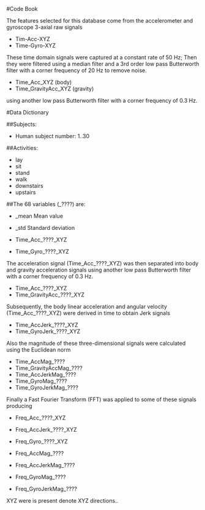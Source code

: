 #Code Book

The features selected for this database come from the accelerometer and gyroscope 3-axial raw signals

+ Tim-Acc-XYZ
+ Time-Gyro-XYZ 

These time domain signals were captured at a constant rate of 50 Hz;
Then they were filtered using a median filter and a 3rd order low pass Butterworth filter with a corner frequency of 20 Hz to remove noise.

+ Time_Acc_XYZ (body)
+ Time_GravityAcc_XYZ (gravity)

using another low pass Butterworth filter with a corner frequency of 0.3 Hz.


#Data Dictionary

##Subjects:
+ Human subject number: 1..30 

##Activities:
+ lay
+ sit
+ stand
+ walk
+ downstairs
+ upstairs

##The 68 variables (_????)  are:
+ _mean         Mean value
+ _std          Standard deviation



+ Time_Acc_????_XYZ
+ Time_Gyro_????_XYZ
        
The acceleration signal (Time_Acc_????_XYZ) was then separated into body and gravity acceleration signals
using another low pass Butterworth filter with a corner frequency of 0.3 Hz.

+ Time_Acc_????_XYZ
+ Time_GravityAcc_????_XYZ
        
Subsequently, the body linear acceleration and angular velocity (Time_Acc_????_XYZ) were derived in time to obtain Jerk signals

+ Time_AccJerk_????_XYZ
+ Time_GyroJerk_????_XYZ
        
Also the magnitude of these three-dimensional signals were calculated using the Euclidean norm

+ Time_AccMag_????
+ Time_GravityAccMag_????
+ Time_AccJerkMag_????
+ Time_GyroMag_????
+ Time_GyroJerkMag_????
        
Finally a Fast Fourier Transform (FFT) was applied to some of these signals producing

+ Freq_Acc_????_XYZ
+ Freq_AccJerk_????_XYZ
+ Freq_Gyro_????_XYZ
        
+ Freq_AccMag_????
+ Freq_AccJerkMag_????
+ Freq_GyroMag_????
+ Freq_GyroJerkMag_????
        
        
XYZ were is present denote XYZ directions..
